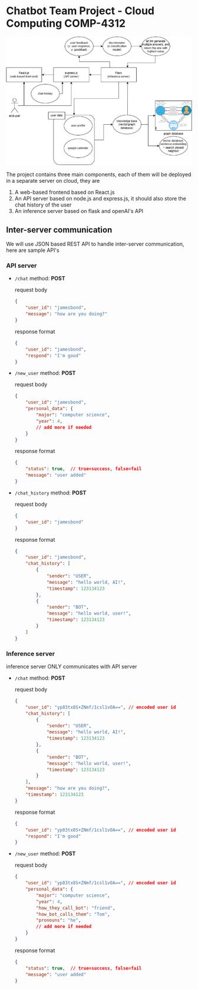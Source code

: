 # Chatbot Team Project - Cloud Computing COMP-4312



<img src="./images/project structure2.drawio.png" alt="project structure2.drawio" style="zoom:67%;" />

The project contains three main components, each of them will be deployed in a separate server on cloud, they are

1. A web-based frontend based on React.js
2. An API server based on node.js and express.js, it should also store the chat history of the user
3. An inference server based on flask and openAI's API

## Inter-server communication

We will use JSON based REST API to handle inter-server communication, here are sample API's

### API server

* `/chat` method: **POST**

  request body

  ```json
  {
      "user_id": "jamesbond",
      "message": "how are you doing?"
  }
  ```

  response format

  ```json
  {
      "user_id": "jamesbond",
      "respond": "I'm good"
  }
  ```

* `/new_user` method: **POST**

  request body

  ```json
  {
      "user_id": "jamesbond",
      "personal_data": {
          "major": "computer science",
          "year": 4,
          // add more if needed
      }
  }
  ```

  response format

  ```json
  {
      "status": true,  // true=success, false=fail
      "message": "user added"
  }
  ```

* `/chat_history` method: **POST**

  request body

  ```json
  {
      "user_id": "jamesbond"
  }
  ```

  response format

  ```json
  {
      "user_id": "jamesbond",
      "chat_history": [
          {
              "sender": "USER",
              "message": "hello world, AI!",
              "timestamp": 123134123
          },
          {
              "sender": "BOT",
              "message": "hello world, user!",
              "timestamp": 123134123
          }
      ]
  }
  ```

  

### Inference server

inference server ONLY communicates with API server

* `/chat` method: **POST**

  request body

  ```json
  {
      "user_id": "yp83tx8S+ZNmf/1csl1vOA==", // encoded user id
      "chat_history": [
          {
              "sender": "USER",
              "message": "hello world, AI!",
              "timestamp": 123134123
          },
          {
              "sender": "BOT",
              "message": "hello world, user!",
              "timestamp": 123134123
          }
      ],
      "message": "how are you doing?",
      "timestamp": 123134123
  }
  ```

  response format

  ```json
  {
      "user_id": "yp83tx8S+ZNmf/1csl1vOA==", // encoded user id
      "respond": "I'm good"
  }
  ```

  

* `/new_user` method: **POST**

  request body

  ```json
  {
      "user_id": "yp83tx8S+ZNmf/1csl1vOA==", // encoded user id
      "personal_data": {
          "major": "computer science",
          "year": 4,
          "how_they_call_bot": "friend",
          "how_bot_calls_them": "Tom",
          "pronouns": "he",
          // add more if needed
      }
  }
  ```
  
  response format
  
  ```json
  {
      "status": true,  // true=success, false=fail
      "message": "user added"
  }
  ```
  
  
